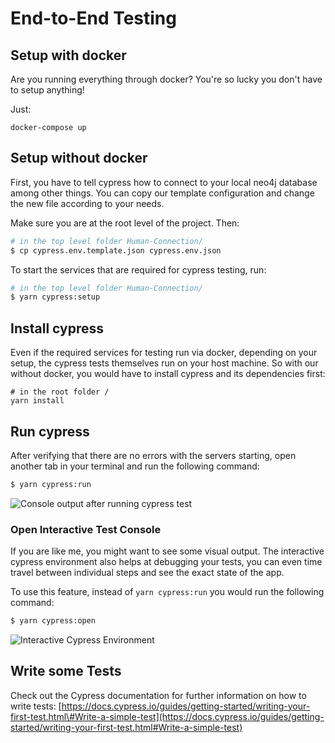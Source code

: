 # End-to-End Testing

## Setup with docker

Are you running everything through docker? You're so lucky you don't have to
setup anything!

Just:
```
docker-compose up
```

## Setup without docker

First, you have to tell cypress how to connect to your local neo4j database
among other things. You can copy our template configuration and change the new
file according to your needs.

Make sure you are at the root level of the project. Then:
```bash
# in the top level folder Human-Connection/
$ cp cypress.env.template.json cypress.env.json
```

To start the services that are required for cypress testing, run:

```bash
# in the top level folder Human-Connection/
$ yarn cypress:setup
```

## Install cypress

Even if the required services for testing run via docker, depending on your
setup, the cypress tests themselves run on your host machine. So with our
without docker, you would have to install cypress and its dependencies first:

```
# in the root folder /
yarn install
```

## Run cypress

After verifying that there are no errors with the servers starting, open another tab in your terminal and run the following command:

```bash
$ yarn cypress:run
```

![Console output after running cypress test](../.gitbook/assets/grafik%20%281%29.png)


### Open Interactive Test Console

If you are like me, you might want to see some visual output. The interactive cypress environment also helps at debugging your tests, you can even time travel between individual steps and see the exact state of the app.

To use this feature, instead of `yarn cypress:run` you would run the following command:

```bash
$ yarn cypress:open
```

![Interactive Cypress Environment](../.gitbook/assets/grafik-1%20%281%29.png)

## Write some Tests

Check out the Cypress documentation for further information on how to write tests:
[https://docs.cypress.io/guides/getting-started/writing-your-first-test.html\#Write-a-simple-test](https://docs.cypress.io/guides/getting-started/writing-your-first-test.html#Write-a-simple-test)

